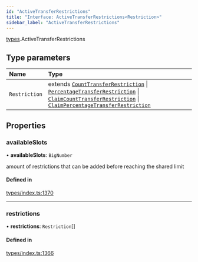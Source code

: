 ```yaml
---
id: "ActiveTransferRestrictions"
title: "Interface: ActiveTransferRestrictions<Restriction>"
sidebar_label: "ActiveTransferRestrictions"
---
```


[types](../../../modules/Types/Types.md).ActiveTransferRestrictions

## Type parameters

| Name | Type |
| :------ | :------ |
| `Restriction` | extends [`CountTransferRestriction`](../CountTransferRestriction/CountTransferRestriction.md) \| [`PercentageTransferRestriction`](../PercentageTransferRestriction/PercentageTransferRestriction.md) \| [`ClaimCountTransferRestriction`](../ClaimCountTransferRestriction/ClaimCountTransferRestriction.md) \| [`ClaimPercentageTransferRestriction`](../ClaimPercentageTransferRestriction/ClaimPercentageTransferRestriction.md) |

## Properties

### availableSlots

• **availableSlots**: `BigNumber`

amount of restrictions that can be added before reaching the shared limit

#### Defined in

[types/index.ts:1370](https://github.com/PolymeshAssociation/polymesh-sdk/blob/de58d40fd/src/types/index.ts#L1370)

___

### restrictions

• **restrictions**: `Restriction`[]

#### Defined in

[types/index.ts:1366](https://github.com/PolymeshAssociation/polymesh-sdk/blob/de58d40fd/src/types/index.ts#L1366)
